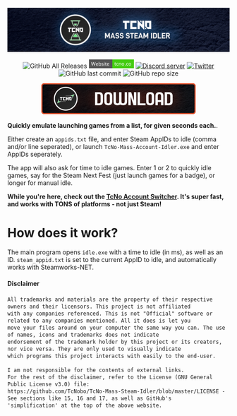 <p align="center">
  <a href="https://tcno.co/">
    <img src="/other/img/Banner.png"></a>
</p>

<p align="center">
  <img alt="GitHub All Releases" src="https://img.shields.io/github/downloads/TcNobo/TcNo-Mass-Steam-Idler/total?logo=GitHub&style=flat-square">
  <a href="https://tcno.co/">
    <img alt="Website" src="/other/img/web.svg" height=20"></a>
  <a href="https://s.tcno.co/AccSwitcherDiscord">
    <img alt="Discord server" src="https://img.shields.io/discord/217649733915770880?label=Discord&logo=discord&style=flat-square"></a>
  <a href="https://twitter.com/TcNobo">
    <img alt="Twitter" src="https://img.shields.io/twitter/follow/TcNobo?label=Follow%20%40TcNobo&logo=Twitter&style=flat-square"></a>
  <img alt="GitHub last commit" src="https://img.shields.io/github/last-commit/TcNobo/TcNo-Mass-Steam-Idler?logo=GitHub&style=flat-square">
  <img alt="GitHub repo size" src="https://img.shields.io/github/repo-size/TcNobo/TcNo-Mass-Steam-Idler?logo=GitHub&style=flat-square">
</p>

<p align="center"><a target="_blank" href="https://github.com/TcNobo/TcNo-Mass-Steam-Idler/releases/latest">
  <img alt="Download latest" src="/other/img/DownloadLatestNEW.png" height=70"></a>
</p>
  
**Quickly emulate launching games from a list, for given seconds each.**.

Either create an `appids.txt` file, and enter Steam AppIDs to idle (comma and/or line seperated), or launch `TcNo-Mass-Account-Idler.exe` and enter AppIDs seperately.

The app will also ask for time to idle games. Enter 1 or 2 to quickly idle games, say for the Steam Next Fest (just launch games for a badge), or longer for manual idle.

**While you're here, check out the [TcNo Account Switcher](https://github.com/TcNobo/TcNo-Acc-Switcher). It's super fast, and works with TONS of platforms - not just Steam!**

# How does it work?
The main program opens `idle.exe` with a time to idle (in ms), as well as an ID. `steam_appid.txt` is set to the current AppID to idle, and automatically works with Steamworks-NET.

#### Disclaimer

```
All trademarks and materials are the property of their respective owners and their licensors. This project is not affiliated
with any companies referenced. This is not "Official" software or related to any companies mentioned. All it does is let you
move your files around on your computer the same way you can. The use of names, icons and trademarks does not indicate
endorsement of the trademark holder by this project or its creators, nor vice versa. They are only used to visually indicate
which programs this project interacts with easily to the end-user.

I am not responsible for the contents of external links.
For the rest of the disclaimer, refer to the License (GNU General Public License v3.0) file:
https://github.com/TcNobo/TcNo-Mass-Steam-Idler/blob/master/LICENSE - See sections like 15, 16 and 17, as well as GitHub's
'simplification' at the top of the above website.

```
